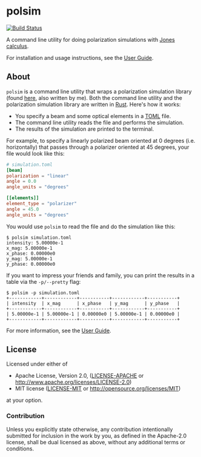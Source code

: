 # polsim

[![Build Status](https://travis-ci.org/zmitchell/polsim.svg?branch=master)](https://travis-ci.org/zmitchell/polsim)

A command line utility for doing polarization simulations with [Jones calculus][jones_calc].

For installation and usage instructions, see the [User Guide][guide].

## About

`polsim` is a command line utility that wraps a polarization simulation library (found
[here][polarization], also written by me). Both the command line utility and the polarization simulation library are written in [Rust][rust]. Here's how it works:

* You specify a beam and some optical elements in a [TOML][toml] file.
* The command line utility reads the file and performs the simulation.
* The results of the simulation are printed to the terminal.

For example, to specify a linearly polarized beam oriented at 0 degrees (i.e. horizontally) that passes through a polarizer oriented at 45 degrees, your file would look like this:

```toml
# simulation.toml
[beam]
polarization = "linear"
angle = 0.0
angle_units = "degrees"

[[elements]]
element_type = "polarizer"
angle = 45.0
angle_units = "degrees"
```

You would use `polsim` to read the file and do the simulation like this:

```
$ polsim simulation.toml
intensity: 5.00000e-1
x_mag: 5.00000e-1
x_phase: 0.00000e0
y_mag: 5.00000e-1
y_phase: 0.00000e0
```

If you want to impress your friends and family, you can print the results in a table via the `-p/--pretty` flag:
```
$ polsim -p simulation.toml
+------------+------------+-----------+------------+-----------+
| intensity  | x_mag      | x_phase   | y_mag      | y_phase   |
+------------+------------+-----------+------------+-----------+
| 5.00000e-1 | 5.00000e-1 | 0.00000e0 | 5.00000e-1 | 0.00000e0 |
+------------+------------+-----------+------------+-----------+
```

For more information, see the [User Guide][guide].

## License

Licensed under either of

 * Apache License, Version 2.0, ([LICENSE-APACHE](LICENSE-APACHE) or http://www.apache.org/licenses/LICENSE-2.0)
 * MIT license ([LICENSE-MIT](LICENSE-MIT) or http://opensource.org/licenses/MIT)

at your option.

### Contribution

Unless you explicitly state otherwise, any contribution intentionally
submitted for inclusion in the work by you, as defined in the Apache-2.0
license, shall be dual licensed as above, without any additional terms or
conditions.

[jones_calc]: https://en.wikipedia.org/wiki/Jones_calculus
[polarization]: https://crates.io/crates/polarization
[toml]: https://github.com/toml-lang/toml
[rust]: https://www.rust-lang.org/
[guide]: www.example.com
